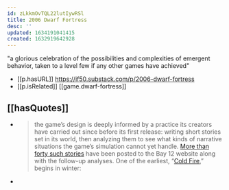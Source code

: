 ```yaml
---
id: zLkkmOvTQL22lutIywRSl
title: 2006 Dwarf Fortress
desc: ''
updated: 1634191041415
created: 1632919642928
---
```

"a glorious celebration of the possibilities and complexities of emergent behavior, taken to a level few if any other games have achieved"

- [[p.hasURL]] https://if50.substack.com/p/2006-dwarf-fortress
- [[p.isRelated]] [[game.dwarf-fortress]]

## [[hasQuotes]]

- > the game’s design is deeply informed by a practice its creators have carried out since before its first release: writing short stories set in its world, then analyzing them to see what kinds of narrative situations the game’s simulation cannot yet handle. [More than forty such stories](https://www.bay12games.com/dwarves/dev_story.html) have been posted to the Bay 12 website along with the follow-up analyses. One of the earliest, “[Cold Fire](https://www.bay12games.com/dwarves/story/tt_cold_fire.html),” begins in winter:
- 
